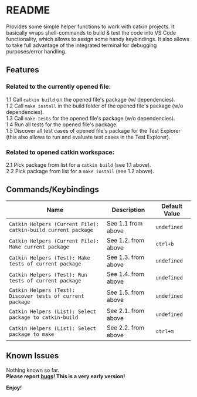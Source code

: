 # README

Provides some simple helper functions to work with catkin projects. It basically wraps shell-commands to build & test the code into VS Code functionality, which allows to assign some handy keybindings. It also allows to take full advantage of the integrated terminal for debugging purposes/error handling.
## Features
### Related to the currently opened file:
1.1 Call `catkin build` on the opened file's package (w/ dependencies).  
1.2 Call `make install` in the build folder of the opened file's package (w/o dependencies).  
1.3 Call `make tests` for the opened file's package (w/o dependencies).  
1.4 Run all tests for the opened file's package.  
1.5 Discover all test cases of opened file's package for the Test Explorer (this also allows to run and evaluate test cases in the Test Explorer).

### Related to opened catkin workspace:
2.1 Pick package from list for a `catkin build` (see 1.1 above).  
2.2 Pick package from list for a `make install` (see 1.2 above).  
## Commands/Keybindings
| Name                                                                 | Description         | Default Value |
| -------------------------------------------------------------------- | ------------------- | ------------- |
| `Catkin Helpers (Current File): catkin-build current package`        | See 1.1 from above  | `undefined`   |
| `Catkin Helpers (Current File): Make current package`                | See 1.2. from above | `ctrl+b`      |
| `Catkin Helpers (Test): Make tests of current package`               | See 1.3. from above | `undefined`   |
| `Catkin Helpers (Test): Run tests of current package`                | See 1.4. from above | `undefined`   |
| `Catkin Helpers (Test): Discover tests of current package`           | See 1.5. from above | `undefined`   |
| `Catkin Helpers (List): Select package to catkin-build`              | See 2.1. from above | `undefined`   |
| `Catkin Helpers (List): Select package to make`                      | See 2.2. from above | `ctrl+m`      |
 

## Known Issues 
Nothing known so far.  
**Please report [bugs](https://github.com/abrick1509/vs-code-catkin-helpers/issues)! This is a very early version!**

**Enjoy!**

